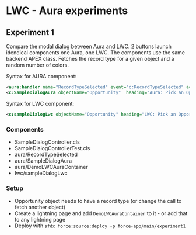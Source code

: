 # LWC - Aura experiments

## Experiment 1

Compare the modal dialog between Aura and LWC. 2 buttons launch idendical components one Aura, one LWC.
The components use the same backend APEX class. Fetches the record type for a given object and a random
number of colors.

Syntax for AURA component:

```xml
<aura:handler name="RecordTypeSelected" event="c:RecordTypeSelected" action="{!c.getRecType}"/>
<c:SampleDialogAura objectName="Opportunity"  heading="Aura: Pick an Opportunity and Color" />
```

Syntax for LWC component:

```xml
<c:sampleDialogLwc objectName="Opportunity" heading="LWC: Pick an Opportunity and Color" onselectionmade="{!c.lwcselection}" />
```

### Components

-   SampleDialogController.cls
-   SampleDialogControllerTest.cls
-   aura/RecordTypeSelected
-   aura/SampleDialogAura
-   aura/DemoLWCAuraContainer
-   lwc/sampleDialogLwc

### Setup

-   Opportunity object needs to have a record type (or change the call to fetch another object)
-   Create a lightning page and add `DemoLWCAuraContainer` to it - or add that to any lightning page
- Deploy with `sfdx force:source:deploy -p force-app/main/experiment1`
